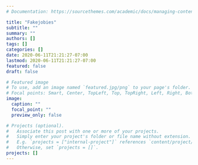 ```yaml
---
# Documentation: https://sourcethemes.com/academic/docs/managing-content/

title: "Fakejobies"
subtitle: ""
summary: ""
authors: []
tags: []
categories: []
date: 2020-06-11T21:21:27-07:00
lastmod: 2020-06-11T21:21:27-07:00
featured: false
draft: false

# Featured image
# To use, add an image named `featured.jpg/png` to your page's folder.
# Focal points: Smart, Center, TopLeft, Top, TopRight, Left, Right, BottomLeft, Bottom, BottomRight.
image:
  caption: ""
  focal_point: ""
  preview_only: false

# Projects (optional).
#   Associate this post with one or more of your projects.
#   Simply enter your project's folder or file name without extension.
#   E.g. `projects = ["internal-project"]` references `content/project/deep-learning/index.md`.
#   Otherwise, set `projects = []`.
projects: []
---
```

